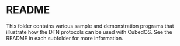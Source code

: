 
README
======

This folder contains various sample and demonstration programs that illustrate how the DTN
protocols can be used with CubedOS. See the README in each subfolder for more information.
